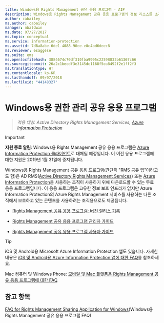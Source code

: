 ```yaml
---
title: Windows용 Rights Management 공유 응용 프로그램 - AIP
description: Windows용 Rights Management 공유 응용 프로그램의 정보 리소스를 소개합니다. 이 응용 프로그램은 AD RMS(Active Directory Rights Management Services) 또는 Azure Information Protection을 사용하는 조직과 자체 정보 보호 인프라가 없지만, Azure Information Protection을 사용하는 다른 조직에서 보호한 콘텐츠를 사용하려는 조직에서 무료로 다운로드할 수 있습니다.
author: cabailey
ms.author: cabailey
manager: mbaldwin
ms.date: 07/27/2017
ms.topic: conceptual
ms.service: information-protection
ms.assetid: 7d8a8abe-6de1-4088-90ee-e0c4bd6deec8
ms.reviewer: esaggese
ms.suite: ems
ms.openlocfilehash: 3884674c70df310fba9995c22598832b61367c66
ms.sourcegitcommit: 26a2c1becdf3e3145dc1168f5ea8492f2e1ff2f3
ms.translationtype: HT
ms.contentlocale: ko-KR
ms.lasthandoff: 09/07/2018
ms.locfileid: "44148327"
---
```

# <a name="rights-management-sharing-application-for-windows"></a>Windows용 권한 관리 공유 응용 프로그램

>*적용 대상: Active Directory Rights Management Services, [Azure Information Protection](https://azure.microsoft.com/pricing/details/information-protection)*

> [!IMPORTANT]
> **지원 종료 알림**: Windows용 Rights Management 공유 응용 프로그램은 [Azure Information Protection 클라이언트](aip-client.md)로 대체될 예정입니다. 이 이전 응용 프로그램에 대한 지원은 2019년 1월 31일에 중지됩니다. 


Windows용 Rights Management 공유 응용 프로그램(간단히 "RMS 공유 앱"이라고도 함)은 AD RMS([Active Directory Rights Management Services](https://technet.microsoft.com/library/cc772403.aspx)) 또는 [Azure Information Protection](../what-is-information-protection.md)을 사용하는 조직이 사용하기 위해 다운로드할 수 있는 무료 응용 프로그램입니다. 이 응용 프로그램은 고유한 정보 보호 인프라가 없지만 Azure Information Protection의 Azure Rights Management 서비스를 사용하는 다른 조직에서 보호하고 있는 콘텐츠를 사용하려는 조직용으로도 제공됩니다.

-   [Rights Management 공유 응용 프로그램: 버전 릴리스 기록](sharing-app-version-release-history.md)

-   [Rights Management 공유 응용 프로그램 관리자 가이드](sharing-app-admin-guide.md)

-   [Rights Management 공유 응용 프로그램 사용자 가이드](sharing-app-user-guide.md)

> [!TIP]
> iOS 및 Android용 Microsoft Azure Information Protection 앱도 있습니다. 자세한 내용은 [iOS 및 Android용 Azure Information Protection 앱에 대한 FAQ](mobile-app-faq.md )를 참조하세요.
> 
> Mac 컴퓨터 및 Windows Phone: [모바일 및 Mac 플랫폼용 Rights Management 공유 응용 프로그램에 대한 FAQ](http://technet.microsoft.com/dn451248).

## <a name="see-also"></a>참고 항목
[FAQ for Rights Management Sharing Application for Windows](http://technet.microsoft.com/dn467883)(Windows용 Rights Management 공유 응용 프로그램 FAQ)

